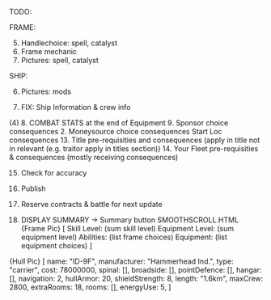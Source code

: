 TODO:

FRAME:

5. Handlechoice: spell, catalyst
6. Frame mechanic
7. Pictures: spell, catalyst

SHIP:

6. Pictures: mods

7. FIX: Ship Information & crew info

(4) 8. COMBAT STATS at the end of Equipment 9. Sponsor choice consequences 2. Moneysource choice consequences Start Loc consequences 13. Title pre-requisities and consequences (apply in title not in relevant (e.g. traitor apply in titles section)) 14. Your Fleet pre-requisities & consequences (mostly receiving consequences)

15. Check for accuracy

16. Publish

17. Reserve contracts & battle for next update

18. DISPLAY SUMMARY -> Summary button SMOOTHSCROLL.HTML
    {Frame Pic} [
    Skill Level: (sum skill level)
    Equipment Level: (sum equipment level)
    Abilities: (list frame choices)
    Equipment: (list equipment choices)
    ]

{Hull Pic} [
name: "ID-9F",
manufacturer: "Hammerhead Ind.",
type: "carrier",
cost: 78000000,
spinal: [],
broadside: [],
pointDefence: [],
hangar: [],
navigation: 2,
hullArmor: 20,
shieldStrength: 8,
length: "1.6km",
maxCrew: 2800,
extraRooms: 18,
rooms: [],
energyUse: 5,
]
